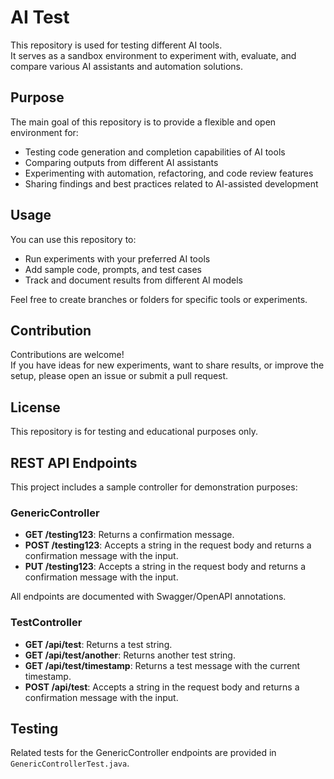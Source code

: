 # AI Test

This repository is used for testing different AI tools.  
It serves as a sandbox environment to experiment with, evaluate, and compare various AI assistants and automation solutions.

## Purpose

The main goal of this repository is to provide a flexible and open environment for:
- Testing code generation and completion capabilities of AI tools
- Comparing outputs from different AI assistants
- Experimenting with automation, refactoring, and code review features
- Sharing findings and best practices related to AI-assisted development

## Usage

You can use this repository to:
- Run experiments with your preferred AI tools
- Add sample code, prompts, and test cases
- Track and document results from different AI models

Feel free to create branches or folders for specific tools or experiments.

## Contribution

Contributions are welcome!  
If you have ideas for new experiments, want to share results, or improve the setup, please open an issue or submit a pull request.

## License

This repository is for testing and educational purposes only.

## REST API Endpoints

This project includes a sample controller for demonstration purposes:

### GenericController

- **GET /testing123**: Returns a confirmation message.
- **POST /testing123**: Accepts a string in the request body and returns a confirmation message with the input.
- **PUT /testing123**: Accepts a string in the request body and returns a confirmation message with the input.

All endpoints are documented with Swagger/OpenAPI annotations.

### TestController

- **GET /api/test**: Returns a test string.
- **GET /api/test/another**: Returns another test string.
- **GET /api/test/timestamp**: Returns a test message with the current timestamp.
- **POST /api/test**: Accepts a string in the request body and returns a confirmation message with the input.

## Testing

Related tests for the GenericController endpoints are provided in `GenericControllerTest.java`.
